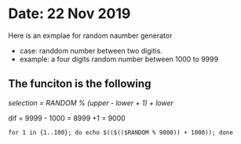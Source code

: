 # Date: 22 Nov 2019

Here is an exmplae for random naumber generator

* case: randdom number between two digitis.  
* example: a four digits random number between 1000 to 9999

## The funciton is the following

*selection = RANDOM % (upper - lower + 1) + lower*

dif = 9999 - 1000 = 8999 +1 = 9000

```
for 1 in {1..100}; do echo $(($(($RANDOM % 9000)) + 1000)); done
```
